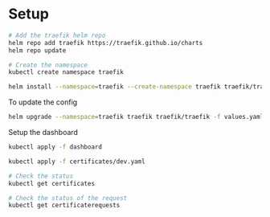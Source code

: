 # Setup

```bash
# Add the traefik helm repo
helm repo add traefik https://traefik.github.io/charts
helm repo update

# Create the namespace
kubectl create namespace traefik

helm install --namespace=traefik --create-namespace traefik traefik/traefik -f values.yaml
```

To update the config

```bash
helm upgrade --namespace=traefik traefik traefik/traefik -f values.yaml
```

Setup the dashboard

```bash
kubectl apply -f dashboard
```

```bash
kubectl apply -f certificates/dev.yaml

# Check the status
kubectl get certificates

# Check the status of the request
kubectl get certificaterequests
```

